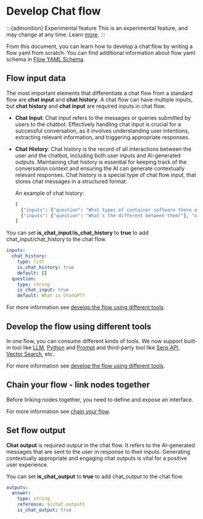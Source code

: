 # Develop Chat flow

:::{admonition} Experimental feature
This is an experimental feature, and may change at any time. Learn [more](../faq.md#stable-vs-experimental).
:::

From this document, you can learn how to develop a chat flow by writing a flow yaml from scratch. You can 
find additional information about flow yaml schema in [Flow YAML Schema](../../reference/flow-yaml-schema-reference.md).

## Flow input data

The most important elements that differentiate a chat flow from a standard flow are **chat input** and **chat history**. A chat flow can have multiple inputs, but **chat history** and **chat input** are required inputs in chat flow.

- **Chat Input**: Chat input refers to the messages or queries submitted by users to the chatbot. Effectively handling chat input is crucial for a successful conversation, as it involves understanding user intentions, extracting relevant information, and triggering appropriate responses.

- **Chat History**: Chat history is the record of all interactions between the user and the chatbot, including both user inputs and AI-generated outputs. Maintaining chat history is essential for keeping track of the conversation context and ensuring the AI can generate contextually relevant responses. Chat history is a special type of chat flow input, that stores chat messages in a structured format.
    
    An example of chat history:
    ```python
    [
      {"inputs": {"question": "What types of container software there are?"}, "outputs": {"answer": "There are several types of container software available, including: Docker, Kubernetes"}},
      {"inputs": {"question": "What's the different between them?"}, "outputs": {"answer": "The main difference between the various container software systems is their functionality and purpose. Here are some key differences between them..."}},
    ] 
    ```

You can set **is_chat_input**/**is_chat_history** to **true** to add chat_input/chat_history to the chat flow.
```yaml
inputs:
  chat_history:
    type: list
    is_chat_history: true
    default: []
  question:
    type: string
    is_chat_input: true
    default: What is ChatGPT?
```


For more information see [develop the flow using different tools](./develop-standard-flow.md#flow-input-data).

## Develop the flow using different tools
In one flow, you can consume different kinds of tools. We now support built-in tool like 
[LLM](../../reference/tools-reference/llm-tool.md), [Python](../../reference/tools-reference/python-tool.md) and 
[Prompt](../../reference/tools-reference/prompt-tool.md) and 
third-party tool like [Serp API](../../reference/tools-reference/serp-api-tool.md), 
[Vector Search](../../reference/tools-reference/vector_db_lookup_tool.md), etc.

For more information see [develop the flow using different tools](./develop-standard-flow.md#develop-the-flow-using-different-tools).

## Chain your flow - link nodes together
Before linking nodes together, you need to define and expose an interface.

For more information see [chain your flow](./develop-standard-flow.md#chain-your-flow---link-nodes-together).


## Set flow output

**Chat output** is required output in the chat flow. It refers to the AI-generated messages that are sent to the user in response to their inputs. Generating contextually appropriate and engaging chat outputs is vital for a positive user experience.

You can set **is_chat_output** to **true** to add chat_output to the chat flow.

```yaml
outputs:
  answer:
    type: string
    reference: ${chat.output}
    is_chat_output: true
```
